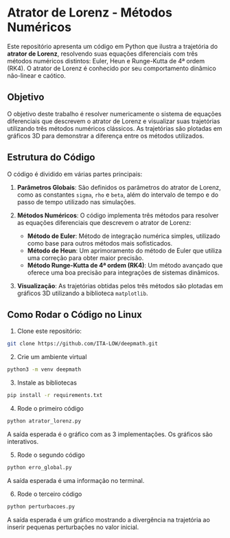 # Atrator de Lorenz - Métodos Numéricos

Este repositório apresenta um código em Python que ilustra a trajetória do **atrator de Lorenz**, resolvendo suas equações diferenciais com três métodos numéricos distintos: Euler, Heun e Runge-Kutta de 4ª ordem (RK4). O atrator de Lorenz é conhecido por seu comportamento dinâmico não-linear e caótico.
## Objetivo

O objetivo deste trabalho é resolver numericamente o sistema de equações diferenciais que descrevem o atrator de Lorenz e visualizar suas trajetórias utilizando três métodos numéricos clássicos. As trajetórias são plotadas em gráficos 3D para demonstrar a diferença entre os métodos utilizados.

## Estrutura do Código

O código é dividido em várias partes principais:

1. **Parâmetros Globais**: São definidos os parâmetros do atrator de Lorenz, como as constantes `sigma`, `rho` e `beta`, além do intervalo de tempo e do passo de tempo utilizado nas simulações.

2. **Métodos Numéricos**: O código implementa três métodos para resolver as equações diferenciais que descrevem o atrator de Lorenz:
   - **Método de Euler**: Método de integração numérica simples, utilizado como base para outros métodos mais sofisticados.
   - **Método de Heun**: Um aprimoramento do método de Euler que utiliza uma correção para obter maior precisão.
   - **Método Runge-Kutta de 4ª ordem (RK4)**: Um método avançado que oferece uma boa precisão para integrações de sistemas dinâmicos.

3. **Visualização**: As trajetórias obtidas pelos três métodos são plotadas em gráficos 3D utilizando a biblioteca `matplotlib`.

## Como Rodar o Código no Linux

1. Clone este repositório:

```bash
git clone https://github.com/ITA-LOW/deepmath.git
```
2. Crie um ambiente virtual

```bash
python3 -m venv deepmath
```

3. Instale as bibliotecas

```bash
pip install -r requirements.txt
```

4. Rode o primeiro código

```bash
python atrator_lorenz.py

```
A saída esperada é o gráfico com as 3 implementações. Os gráficos são interativos.

5. Rode o segundo código

```bash
python erro_global.py
```

A saída esperada é uma informação no terminal.

6. Rode o terceiro código

```bash
python perturbacoes.py
```

A saída esperada é um gráfico mostrando a divergência na trajetória ao inserir pequenas perturbações no valor inicial.

